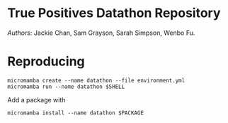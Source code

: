 # True Positives Datathon Repository

_Authors:_ Jackie Chan, Sam Grayson, Sarah Simpson, Wenbo Fu.

# Reproducing

```
micromamba create --name datathon --file environment.yml
micromamba run --name datathon $SHELL
```

Add a package with

```
micromamba install --name datathon $PACKAGE
```
